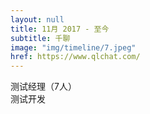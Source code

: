 ```yaml
---
layout: null
title: 11月 2017 - 至今
subtitle: 千聊
image: "img/timeline/7.jpeg"
href: https://www.qlchat.com/
---
```



测试经理（7人）
<br>
测试开发
